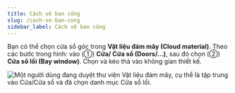 ```yaml
---
title: Cách vẽ ban công
slug: /cach-ve-ban-cong
sidebar_label: Cách vẽ ban công
---
```


Bạn có thể chọn cửa sổ góc trong **Vật liệu đám mây (Cloud material)**. Theo các bước trong hình: vào (①) **Cửa/ Cửa sổ (Doors/...)**, sau đó chọn (②) **Cửa sổ lồi (Bay window)**. Chọn và kéo thả vào không gian thiết kế.

![Một người dùng đang duyệt thư viện Vật liệu đám mây, cụ thể là tập trung vào Cửa/Cửa sổ và đã chọn danh mục Cửa sổ lồi.](https://storage.googleapis.com/jegavn_kb/image_jegavn/187.1.png)